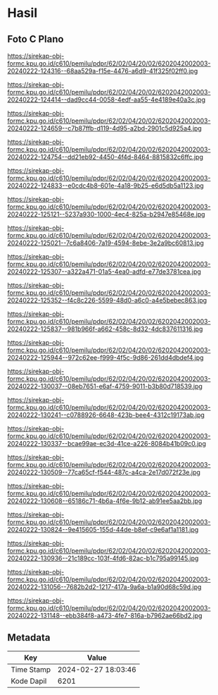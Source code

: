 # Hasil

## Foto C Plano

https://sirekap-obj-formc.kpu.go.id/c610/pemilu/pdpr/62/02/04/20/02/6202042002003-20240222-124316--68aa529a-f15e-4476-a6d9-41f325f02ff0.jpg

https://sirekap-obj-formc.kpu.go.id/c610/pemilu/pdpr/62/02/04/20/02/6202042002003-20240222-124414--dad9cc44-0058-4edf-aa55-4e4189e40a3c.jpg

https://sirekap-obj-formc.kpu.go.id/c610/pemilu/pdpr/62/02/04/20/02/6202042002003-20240222-124659--c7b87ffb-d119-4d95-a2bd-2901c5d925a4.jpg

https://sirekap-obj-formc.kpu.go.id/c610/pemilu/pdpr/62/02/04/20/02/6202042002003-20240222-124754--dd21eb92-4450-4f4d-8464-8815832c6ffc.jpg

https://sirekap-obj-formc.kpu.go.id/c610/pemilu/pdpr/62/02/04/20/02/6202042002003-20240222-124833--e0cdc4b8-601e-4a18-9b25-e6d5db5a1123.jpg

https://sirekap-obj-formc.kpu.go.id/c610/pemilu/pdpr/62/02/04/20/02/6202042002003-20240222-125121--5237a930-1000-4ec4-825a-b2947e85468e.jpg

https://sirekap-obj-formc.kpu.go.id/c610/pemilu/pdpr/62/02/04/20/02/6202042002003-20240222-125021--7c6a8406-7a19-4594-8ebe-3e2a9bc60813.jpg

https://sirekap-obj-formc.kpu.go.id/c610/pemilu/pdpr/62/02/04/20/02/6202042002003-20240222-125307--a322a471-01a5-4ea0-adfd-e77de3781cea.jpg

https://sirekap-obj-formc.kpu.go.id/c610/pemilu/pdpr/62/02/04/20/02/6202042002003-20240222-125352--f4c8c226-5599-48d0-a6c0-a4e5bebec863.jpg

https://sirekap-obj-formc.kpu.go.id/c610/pemilu/pdpr/62/02/04/20/02/6202042002003-20240222-125837--981b966f-a662-458c-8d32-4dc837611316.jpg

https://sirekap-obj-formc.kpu.go.id/c610/pemilu/pdpr/62/02/04/20/02/6202042002003-20240222-125944--972c62ee-f999-4f5c-9d86-261dd4dbdef4.jpg

https://sirekap-obj-formc.kpu.go.id/c610/pemilu/pdpr/62/02/04/20/02/6202042002003-20240222-130037--08eb7651-e6af-4759-9011-b3b80d718539.jpg

https://sirekap-obj-formc.kpu.go.id/c610/pemilu/pdpr/62/02/04/20/02/6202042002003-20240222-130241--c0788926-6648-423b-bee4-4312c19173ab.jpg

https://sirekap-obj-formc.kpu.go.id/c610/pemilu/pdpr/62/02/04/20/02/6202042002003-20240222-130337--bcae99ae-ec3d-41ce-a226-8084b41b09c0.jpg

https://sirekap-obj-formc.kpu.go.id/c610/pemilu/pdpr/62/02/04/20/02/6202042002003-20240222-130509--77ca65cf-f544-487c-a4ca-2e17d072f23e.jpg

https://sirekap-obj-formc.kpu.go.id/c610/pemilu/pdpr/62/02/04/20/02/6202042002003-20240222-130608--65186c71-4b6a-4f6e-9b12-ab91ee5aa2bb.jpg

https://sirekap-obj-formc.kpu.go.id/c610/pemilu/pdpr/62/02/04/20/02/6202042002003-20240222-130824--9e415605-155d-44de-b8ef-c9e6af1a1181.jpg

https://sirekap-obj-formc.kpu.go.id/c610/pemilu/pdpr/62/02/04/20/02/6202042002003-20240222-130936--21c189cc-103f-4fd6-82ac-b1c795a99145.jpg

https://sirekap-obj-formc.kpu.go.id/c610/pemilu/pdpr/62/02/04/20/02/6202042002003-20240222-131056--7682b2d2-1217-417a-9a6a-b1a90d68c59d.jpg

https://sirekap-obj-formc.kpu.go.id/c610/pemilu/pdpr/62/02/04/20/02/6202042002003-20240222-131148--ebb384f8-a473-4fe7-816a-b7962ae66bd2.jpg


## Metadata

| Key        | Value               |
| ---------- | ------------------- |
| Time Stamp | 2024-02-27 18:03:46 |
| Kode Dapil | 6201                |



